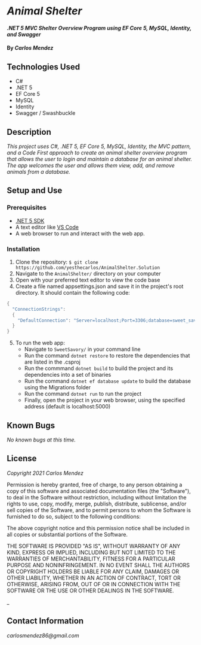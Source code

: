 # _Animal Shelter_

#### _.NET 5 MVC Shelter Overview Program using EF Core 5, MySQL, Identity, and Swagger_

#### By _**Carlos Mendez**_

## Technologies Used

* C#
* .NET 5
* EF Core 5
* MySQL
* Identity
* Swagger / Swashbuckle


## Description

_This project uses C#, .NET 5, EF Core 5, MySQL, Identity, the MVC pattern, and a Code First approach to create an animal shelter overview program that allows the user to login and maintain a database for an animal shelter. The app welcomes the user and allows them view, add, and remove animals from a database._


## Setup and Use

### Prerequisites
* [.NET 5 SDK](https://dotnet.microsoft.com/download/dotnet/5.0)
* A text editor like [VS Code](https://code.visualstudio.com/)
* A web browser to run and interact with the web app.

### Installation
1. Clone the repository: `$ git clone https://github.com/yesthecarlos/AnimalShelter.Solution`
2. Navigate to the `AnimalShelter/` directory on your computer
3. Open with your preferred text editor to view the code base
4. Create a file named appsettings.json and save it in the project's root directory. It should contain the following code:
```c#
{
  "ConnectionStrings": 
  {
    "DefaultConnection": "Server=localhost;Port=3306;database=sweet_savory;uid=[user];pwd=[password];"
  }
}
```
5. To run the web app:
    * Navigate to `SweetSavory/` in your command line
    * Run the command `dotnet restore` to restore the dependencies that are listed in the .csproj
    * Run the commmand `dotnet build` to build the project and its dependencies into a set of binaries
    * Run the command `dotnet ef database update` to build the database using the Migrations folder
    * Run the command `dotnet run` to run the project
    * Finally, open the project in your web browser, using the specified address (default is localhost:5000)


## Known Bugs

_No known bugs at this time._


## License

_Copyright 2021 Carlos Mendez_

Permission is hereby granted, free of charge, to any person obtaining a copy of this software and associated documentation files (the "Software"), to deal in the Software without restriction, including without limitation the rights to use, copy, modify, merge, publish, distribute, sublicense, and/or sell copies of the Software, and to permit persons to whom the Software is furnished to do so, subject to the following conditions:

The above copyright notice and this permission notice shall be included in all copies or substantial portions of the Software.

THE SOFTWARE IS PROVIDED "AS IS", WITHOUT WARRANTY OF ANY KIND, EXPRESS OR IMPLIED, INCLUDING BUT NOT LIMITED TO THE WARRANTIES OF MERCHANTABILITY, FITNESS FOR A PARTICULAR PURPOSE AND NONINFRINGEMENT. IN NO EVENT SHALL THE AUTHORS OR COPYRIGHT HOLDERS BE LIABLE FOR ANY CLAIM, DAMAGES OR OTHER LIABILITY, WHETHER IN AN ACTION OF CONTRACT, TORT OR OTHERWISE, ARISING FROM, OUT OF OR IN CONNECTION WITH THE SOFTWARE OR THE USE OR OTHER DEALINGS IN THE SOFTWARE.

_

## Contact Information

_carlosmendez86@gmail.com_